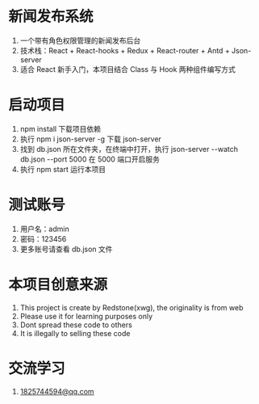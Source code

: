 # 新闻发布系统

1. 一个带有角色权限管理的新闻发布后台
2. 技术栈：React + React-hooks + Redux + React-router + Antd + Json-server
3. 适合 React 新手入门，本项目结合 Class 与 Hook 两种组件编写方式

# 启动项目

1. npm install 下载项目依赖
2. 执行 npm i json-server -g 下载 json-server
3. 找到 db.json 所在文件夹，在终端中打开，执行 json-server --watch db.json --port 5000 在 5000 端口开启服务
4. 执行 npm start 运行本项目

# 测试账号

1. 用户名：admin
2. 密码：123456
3. 更多账号请查看 db.json 文件

# 本项目创意来源

1. This project is create by Redstone(xwg), the originality is from web 
2. Please use it for learning purposes only
3. Dont spread these code to others
4. It is illegally to selling these code

# 交流学习

1. 1825744594@qq.com 